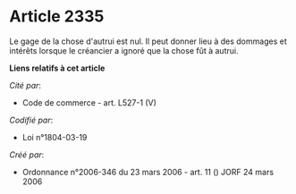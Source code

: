 # Article 2335

Le gage de la chose d'autrui est nul. Il peut donner lieu à des dommages et intérêts lorsque le créancier a ignoré que la
chose fût à autrui.

**Liens relatifs à cet article**

_Cité par_:

  - Code de commerce - art. L527-1 (V)

_Codifié par_:

  - Loi n°1804-03-19

_Créé par_:

  - Ordonnance n°2006-346 du 23 mars 2006 - art. 11 () JORF 24 mars 2006
